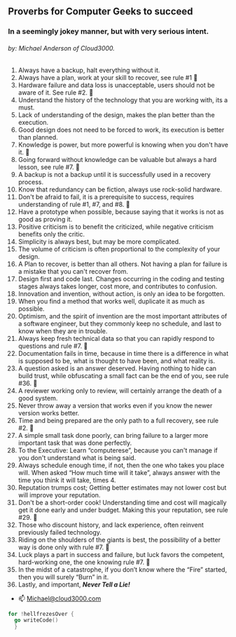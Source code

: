 ##       Proverbs for Computer Geeks to succeed
### In a seemingly jokey manner, but with very serious intent.
###### by: Michael Anderson of Cloud3000.

1. Always have a backup, halt everything without it.
2. Always have a plan, work at your skill to recover, see rule #1 👀 
3. Hardware failure and data loss is unacceptable, users should not be aware of it. See rule #2. 👀 
4. Understand the history of the technology that you are working with, its a must.
5. Lack of understanding of the design, makes the plan better than the execution.
6. Good design does not need to be forced to work, its execution is better than planned.
7. Knowledge is power, but more powerful is knowing when you don't have it. 👋 
8. Going forward without knowledge can be valuable but always a hard lesson, see rule #7. 👀 
9. A backup is not a backup until it is successfully used in a recovery process.
10. Know that redundancy can be fiction, always use rock-solid hardware.
11. Don't be afraid to fail, it is a prerequisite to success, requires understanding of rule #1, #7, and #8. 👀 
12. Have a prototype when possible, because saying that it works is not as good as proving it.
13. Positive criticism is to benefit the criticized, while negative criticism benefits only the critic.
14. Simplicity is always best, but may be more complicated. 
15. The volume of criticism is often proportional to the complexity of your design.
16. A Plan to recover, is better than all others. Not having a plan for failure is a mistake that you can't recover from.
17. Design first and code last. Changes occurring in the coding and testing stages always takes longer, cost more, and contributes to confusion. 
18. Innovation and invention, without action, is only an idea to be forgotten. 
19. When you find a method that works well, duplicate it as much as possible.
20.  Optimism, and the spirit of invention are the most important attributes of a software engineer, but they commonly keep no schedule, and last to know when they are in trouble.
21.  Always keep fresh technical data so that you can rapidly respond to questions and rule #7. 👀 
22.  Documentation fails in time, because in time there is a difference in what is supposed to be, what is thought to have been, and what reality is.
23.  A question asked is an answer deserved. Having nothing to hide can build trust, while obfuscating a small fact can be the end of you, see rule #36. 👀 
24.  A reviewer working only to review, will certainly arrange the death of a good system.
25.  Never throw away a version that works even if you know the newer version works better.
26.  Time and being prepared are the only path to a full recovery, see rule #2. 👀 
27.  A simple small task done poorly, can bring failure to a larger more important task that was done perfectly.
28.  To the Executive: Learn “computerese”, because you can't manage if you don't understand what is being said. 
29.  Always schedule enough time, if not, then the one who takes you place will. When asked “How much time will it take”, always answer with the time you think it will take, times 4.
30.  Reputation trumps cost; Getting better estimates may not lower cost but will improve your reputation. 
31.  Don't be a short-order cook! Understanding time and cost will magically get it done early and under budget. Making this your reputation, see rule #29. 👀 
32.  Those who discount history, and lack experience, often reinvent previously failed technology.
33.  Riding on the shoulders of the giants is best, the possibility of a better way is done only with rule #7. 👀 
34.  Luck plays a part in success and failure, but luck favors the competent, hard-working one, the one knowing rule #7. 👀 
35.  In the midst of a catastrophe, if you don’t know where the “Fire” started, then you will surely “Burn” in it.
36.  Lastly, and important, **_Never Tell a Lie!_**



- 📫 Michael@cloud3000.com

~~~ go
for !hellfrezesOver {
  go writeCode()
  }
~~~
